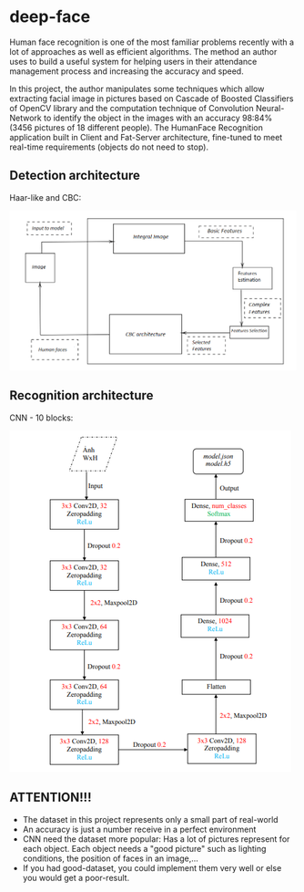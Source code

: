 # deep-face
Human face recognition is one of the most familiar problems recently with a lot of
approaches as well as efficient algorithms. The method an author uses to build a useful
system for helping users in their attendance management process and increasing the
accuracy and speed.

In this project, the author manipulates some techniques which allow extracting facial
image in pictures based on Cascade of Boosted Classifiers of OpenCV library and the
computation technique of Convolution Neural-Network to identify the object in the
images with an accuracy 98:84% (3456 pictures of 18 different people). The HumanFace Recognition application built in Client and Fat-Server architecture, fine-tuned to
meet real-time requirements (objects do not need to stop).


## Detection architecture
Haar-like and CBC:

![Alt text](read_pic/cbc_arch.png) 


## Recognition architecture
CNN - 10 blocks:

![Alt text](read_pic/cnn_arch.png) 


## ATTENTION!!!
* The dataset in this project represents only a small part of real-world
* An accuracy is just a number receive in a perfect environment
* CNN need the dataset more popular: Has a lot of pictures represent for each object. Each object needs a "good picture"  such as lighting conditions, the position of faces in an image,...
* If you had good-dataset, you could implement them very well or else you would get a poor-result.



